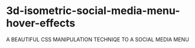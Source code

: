 # 3d-isometric-social-media-menu-hover-effects
A BEAUTIFUL CSS MANIPULATION TECHNIQE TO A SOCIAL MEDIA MENU
